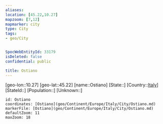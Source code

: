 ```yaml
---
aliases: 
location: [45.22,10.27]
mapzoom: [7,12] 
mapmarker: city 
type: City
tags:
- geo/City


SpocWebEntityId: 33179
isDeleted: false
confidential: public

title: Ostiano
---
```

[geo-lon::10.27]
[geo-lat::45.22]
[name::Ostiano]
[State::]
[Country::[Italy](geo/Continent/Europe/Italy.md)]
[StateId::]
[Population::]
[Unknown::]


```leaflet
id: Ostiano
coordinates: [Ostiano](geo/Continent/Europe/Italy/City/Ostiano.md)
markerFile: [Ostiano](geo/Continent/Europe/Italy/City/Ostiano.md)
defaultZoom: 11 
maxZoom: 18
```


